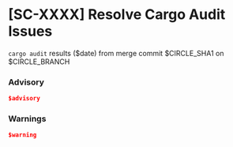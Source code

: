 # [SC-XXXX] Resolve Cargo Audit Issues

`cargo audit` results ($date) from merge commit $CIRCLE_SHA1 on $CIRCLE_BRANCH

### Advisory

```json
$advisory
```

### Warnings

```json
$warning
```